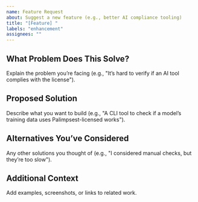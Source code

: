 ```yaml
---
name: Feature Request
about: Suggest a new feature (e.g., better AI compliance tooling)
title: "[Feature] "
labels: "enhancement"
assignees: ""
---
```


## What Problem Does This Solve?
Explain the problem you’re facing (e.g., "It’s hard to verify if an AI tool complies with the license").

## Proposed Solution
Describe what you want to build (e.g., "A CLI tool to check if a model’s training data uses Palimpsest-licensed works").

## Alternatives You’ve Considered
Any other solutions you thought of (e.g., "I considered manual checks, but they’re too slow").

## Additional Context
Add examples, screenshots, or links to related work.
